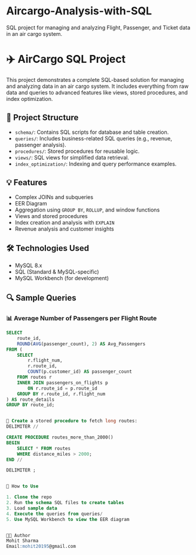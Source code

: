 # Aircargo-Analysis-with-SQL
SQL project for managing and analyzing Flight, Passenger, and Ticket data in an air cargo system.

# ✈️ AirCargo SQL Project

This project demonstrates a complete SQL-based solution for managing and analyzing data in an air cargo system. It includes everything from raw data and queries to advanced features like views, stored procedures, and index optimization.

## 📂 Project Structure

- `schema/`: Contains SQL scripts for database and table creation.
- `queries/`: Includes business-related SQL queries (e.g., revenue, passenger analysis).
- `procedures/`: Stored procedures for reusable logic.
- `views/`: SQL views for simplified data retrieval.
- `index_optimization/`: Indexing and query performance examples.

## 💡 Features

- Complex JOINs and subqueries
- EER Diagram
- Aggregation using `GROUP BY`, `ROLLUP`, and window functions
- Views and stored procedures
- Index creation and analysis with `EXPLAIN`
- Revenue analysis and customer insights

## 🛠 Technologies Used

- MySQL 8.x
- SQL (Standard & MySQL-specific)
- MySQL Workbench (for development)

## 🔍 Sample Queries

### 📊 Average Number of Passengers per Flight Route

```sql
SELECT
    route_id,
    ROUND(AVG(passenger_count), 2) AS Avg_Passengers
FROM (
    SELECT
        r.flight_num,
        r.route_id,
        COUNT(p.customer_id) AS passenger_count
    FROM routes r
    INNER JOIN passengers_on_flights p
        ON r.route_id = p.route_id
    GROUP BY r.route_id, r.flight_num
) AS route_details
GROUP BY route_id;


📌 Create a stored procedure to fetch long routes:
DELIMITER //

CREATE PROCEDURE routes_more_than_2000()
BEGIN
    SELECT * FROM routes
    WHERE distance_miles > 2000;
END //

DELIMITER ;


🏁 How to Use

1. Clone the repo
2. Run the schema SQL files to create tables
3. Load sample data
4. Execute the queries from queries/
5. Use MySQL Workbench to view the EER diagram


👨‍💻 Author
Mohit Sharma
Email:mohit20195@gmail.com


